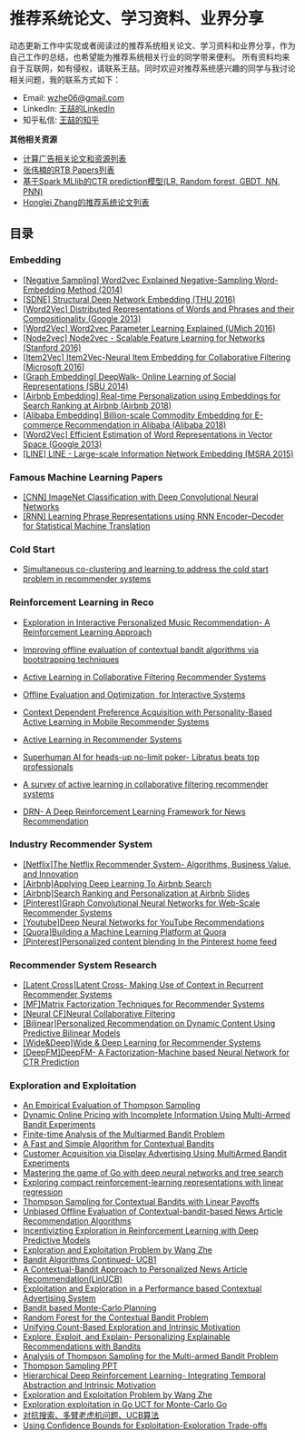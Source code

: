 # 推荐系统论文、学习资料、业界分享
动态更新工作中实现或者阅读过的推荐系统相关论文、学习资料和业界分享，作为自己工作的总结，也希望能为推荐系统相关行业的同学带来便利。
所有资料均来自于互联网，如有侵权，请联系王喆。同时欢迎对推荐系统感兴趣的同学与我讨论相关问题，我的联系方式如下：
* Email: wzhe06@gmail.com
* LinkedIn: [王喆的LinkedIn](https://www.linkedin.com/in/zhe-wang-profile/)
* 知乎私信: [王喆的知乎](https://www.zhihu.com/people/wang-zhe-58)

**其他相关资源**
* [计算广告相关论文和资源列表](https://github.com/wzhe06/Ad-papers) <br />
* [张伟楠的RTB Papers列表](https://github.com/wnzhang/rtb-papers)<br />
* [基于Spark MLlib的CTR prediction模型(LR, Random forest, GBDT, NN, PNN)](https://github.com/wzhe06/CTRmodel) <br />
* [Honglei Zhang的推荐系统论文列表](https://github.com/hongleizhang/RSPapers)


## 目录

### Embedding
* [[Negative Sampling] Word2vec Explained Negative-Sampling Word-Embedding Method (2014)](https://github.com/wzhe06/Reco-papers/blob/master/Embedding/%5BNegative%20Sampling%5D%20Word2vec%20Explained%20Negative-Sampling%20Word-Embedding%20Method%20%282014%29.pdf) <br />
* [[SDNE] Structural Deep Network Embedding (THU 2016)](https://github.com/wzhe06/Reco-papers/blob/master/Embedding/%5BSDNE%5D%20Structural%20Deep%20Network%20Embedding%20%28THU%202016%29.pdf) <br />
* [[Word2Vec] Distributed Representations of Words and Phrases and their Compositionality (Google 2013)](https://github.com/wzhe06/Reco-papers/blob/master/Embedding/%5BWord2Vec%5D%20Distributed%20Representations%20of%20Words%20and%20Phrases%20and%20their%20Compositionality%20%28Google%202013%29.pdf) <br />
* [[Word2Vec] Word2vec Parameter Learning Explained (UMich 2016)](https://github.com/wzhe06/Reco-papers/blob/master/Embedding/%5BWord2Vec%5D%20Word2vec%20Parameter%20Learning%20Explained%20%28UMich%202016%29.pdf) <br />
* [[Node2vec] Node2vec - Scalable Feature Learning for Networks (Stanford 2016)](https://github.com/wzhe06/Reco-papers/blob/master/Embedding/%5BNode2vec%5D%20Node2vec%20-%20Scalable%20Feature%20Learning%20for%20Networks%20%28Stanford%202016%29.pdf) <br />
* [[Item2Vec] Item2Vec-Neural Item Embedding for Collaborative Filtering [Microsoft 2016]](https://github.com/wzhe06/Reco-papers/blob/master/Embedding/%5BItem2Vec%5D%20Item2Vec-Neural%20Item%20Embedding%20for%20Collaborative%20Filtering%20%5BMicrosoft%202016%5D.pdf) <br />
* [[Graph Embedding] DeepWalk- Online Learning of Social Representations (SBU 2014)](https://github.com/wzhe06/Reco-papers/blob/master/Embedding/%5BGraph%20Embedding%5D%20DeepWalk-%20Online%20Learning%20of%20Social%20Representations%20%28SBU%202014%29.pdf) <br />
* [[Airbnb Embedding] Real-time Personalization using Embeddings for Search Ranking at Airbnb (Airbnb 2018)](https://github.com/wzhe06/Reco-papers/blob/master/Embedding/%5BAirbnb%20Embedding%5D%20Real-time%20Personalization%20using%20Embeddings%20for%20Search%20Ranking%20at%20Airbnb%20%28Airbnb%202018%29.pdf) <br />
* [[Alibaba Embedding] Billion-scale Commodity Embedding for E-commerce Recommendation in Alibaba (Alibaba 2018)](https://github.com/wzhe06/Reco-papers/blob/master/Embedding/%5BAlibaba%20Embedding%5D%20Billion-scale%20Commodity%20Embedding%20for%20E-commerce%20Recommendation%20in%20Alibaba%20%28Alibaba%202018%29.pdf) <br />
* [[Word2Vec] Efficient Estimation of Word Representations in Vector Space (Google 2013)](https://github.com/wzhe06/Reco-papers/blob/master/Embedding/%5BWord2Vec%5D%20Efficient%20Estimation%20of%20Word%20Representations%20in%20Vector%20Space%20%28Google%202013%29.pdf) <br />
* [[LINE] LINE - Large-scale Information Network Embedding (MSRA 2015)](https://github.com/wzhe06/Reco-papers/blob/master/Embedding/%5BLINE%5D%20LINE%20-%20Large-scale%20Information%20Network%20Embedding%20%28MSRA%202015%29.pdf) <br />

### Famous Machine Learning Papers
* [[CNN] ImageNet Classification with Deep Convolutional Neural Networks](https://github.com/wzhe06/Reco-papers/blob/master/Famous%20Machine%20Learning%20Papers/%5BCNN%5D%20ImageNet%20Classification%20with%20Deep%20Convolutional%20Neural%20Networks.pdf) <br />
* [[RNN] Learning Phrase Representations using RNN Encoder–Decoder for Statistical Machine Translation](https://github.com/wzhe06/Reco-papers/blob/master/Famous%20Machine%20Learning%20Papers/%5BRNN%5D%20Learning%20Phrase%20Representations%20using%20RNN%20Encoder%E2%80%93Decoder%20for%20Statistical%20Machine%20Translation.pdf) <br />

### Cold Start
* [Simultaneous co-clustering and learning to address the cold start problem in recommender systems](https://github.com/wzhe06/Reco-papers/blob/master/Cold%20Start/Simultaneous%20co-clustering%20and%20learning%20to%20address%20the%20cold%20start%20problem%20in%20recommender%20systems.pdf) <br />


### Reinforcement Learning in Reco
* [Exploration in Interactive Personalized Music Recommendation- A Reinforcement Learning Approach](https://github.com/wzhe06/Reco-papers/blob/master/Reinforcement%20Learning%20in%20Reco/Exploration%20in%20Interactive%20Personalized%20Music%20Recommendation-%20A%20Reinforcement%20Learning%20Approach.pdf) <br />

* [Improving offline evaluation of contextual bandit algorithms via bootstrapping techniques](https://github.com/wzhe06/Reco-papers/blob/master/Reinforcement%20Learning%20in%20Reco/Improving%20offline%20evaluation%20of%20contextual%20bandit%20algorithms%20via%20bootstrapping%20techniques.pdf) <br />
* [Active Learning in Collaborative Filtering Recommender Systems](https://github.com/wzhe06/Reco-papers/blob/master/Reinforcement%20Learning%20in%20Reco/Active%20Learning%20in%20Collaborative%20Filtering%20Recommender%20Systems.pdf) <br />
* [Offline Evaluation and Optimization  for Interactive Systems](https://github.com/wzhe06/Reco-papers/blob/master/Reinforcement%20Learning%20in%20Reco/Offline%C2%A0Evaluation%C2%A0and%C2%A0Optimization%C2%A0%20for%C2%A0Interactive%C2%A0Systems.pdf) <br />

* [Context Dependent Preference Acquisition with Personality-Based Active Learning in Mobile Recommender Systems](https://github.com/wzhe06/Reco-papers/blob/master/Reinforcement%20Learning%20in%20Reco/Context%20Dependent%20Preference%20Acquisition%20with%20Personality-Based%20Active%20Learning%20in%20Mobile%20Recommender%20Systems.pdf) <br />
* [Active Learning in Recommender Systems](https://github.com/wzhe06/Reco-papers/blob/master/Reinforcement%20Learning%20in%20Reco/Active%20Learning%20in%20Recommender%20Systems.pdf) <br />
* [Superhuman AI for heads-up no-limit poker- Libratus beats top professionals](https://github.com/wzhe06/Reco-papers/blob/master/Reinforcement%20Learning%20in%20Reco/Superhuman%20AI%20for%20heads-up%20no-limit%20poker-%20Libratus%20beats%20top%20professionals.pdf) <br />
* [A survey of active learning in collaborative filtering recommender systems](https://github.com/wzhe06/Reco-papers/blob/master/Reinforcement%20Learning%20in%20Reco/A%20survey%20of%20active%20learning%20in%20collaborative%20filtering%20recommender%20systems.pdf) <br />
* [DRN- A Deep Reinforcement Learning Framework for News Recommendation](https://github.com/wzhe06/Reco-papers/blob/master/Reinforcement%20Learning%20in%20Reco/DRN-%20A%20Deep%20Reinforcement%20Learning%20Framework%20for%20News%20Recommendation.pdf) <br />


### Industry Recommender System
* [[Netflix]The Netflix Recommender System- Algorithms, Business Value, and Innovation](https://github.com/wzhe06/Reco-papers/blob/master/Industry%20Recommender%20System/%5BNetflix%5DThe%20Netflix%20Recommender%20System-%20Algorithms%2C%20Business%20Value%2C%20and%20Innovation.pdf) <br />
* [[Airbnb]Applying Deep Learning To Airbnb Search](https://github.com/wzhe06/Reco-papers/blob/master/Industry%20Recommender%20System/%5BAirbnb%5DApplying%20Deep%20Learning%20To%20Airbnb%20Search.pdf) <br />
* [[Airbnb]Search Ranking and Personalization at Airbnb Slides](https://github.com/wzhe06/Reco-papers/blob/master/Industry%20Recommender%20System/%5BAirbnb%5DSearch%20Ranking%20and%20Personalization%20at%20Airbnb%20Slides.pdf) <br />
* [[Pinterest]Graph Convolutional Neural Networks for Web-Scale Recommender Systems](https://github.com/wzhe06/Reco-papers/blob/master/Industry%20Recommender%20System/%5BPinterest%5DGraph%20Convolutional%20Neural%20Networks%20for%20Web-Scale%20Recommender%20Systems.pdf) <br />
* [[Youtube]Deep Neural Networks for YouTube Recommendations](https://github.com/wzhe06/Reco-papers/blob/master/Industry%20Recommender%20System/%5BYoutube%5DDeep%20Neural%20Networks%20for%20YouTube%20Recommendations.pdf) <br />
* [[Quora]Building a Machine Learning Platform at Quora](https://github.com/wzhe06/Reco-papers/blob/master/Industry%20Recommender%20System/%5BQuora%5DBuilding%20a%20Machine%20Learning%20Platform%20at%20Quora.pdf) <br />
* [[Pinterest]Personalized content blending In the Pinterest home feed](https://github.com/wzhe06/Reco-papers/blob/master/Industry%20Recommender%20System/%5BPinterest%5DPersonalized%20content%20blending%20In%20the%20Pinterest%20home%20feed.pdf) <br />

### Recommender System Research
* [[Latent Cross]Latent Cross- Making Use of Context in Recurrent Recommender Systems](https://github.com/wzhe06/Reco-papers/blob/master/Recommender%20System%20Research/%5BLatent%20Cross%5DLatent%20Cross-%20Making%20Use%20of%20Context%20in%20Recurrent%20Recommender%20Systems.pdf) <br />
* [[MF]Matrix Factorization Techniques for  Recommender  Systems](https://github.com/wzhe06/Reco-papers/blob/master/Recommender%20System%20Research/%5BMF%5DMatrix%20Factorization%20Techniques%20for%20%20Recommender%20%20Systems.pdf) <br />
* [[Neural CF]Neural Collaborative Filtering](https://github.com/wzhe06/Reco-papers/blob/master/Recommender%20System%20Research/%5BNeural%20CF%5DNeural%20Collaborative%20Filtering.pdf) <br />
* [[Bilinear]Personalized Recommendation on Dynamic Content Using Predictive Bilinear Models](https://github.com/wzhe06/Reco-papers/blob/master/Recommender%20System%20Research/%5BBilinear%5DPersonalized%20Recommendation%20on%20Dynamic%20Content%20Using%20Predictive%20Bilinear%20Models.pdf) <br />
* [[Wide&Deep]Wide & Deep Learning for Recommender Systems](https://github.com/wzhe06/Reco-papers/blob/master/Recommender%20System%20Research/%5BWide%26Deep%5DWide%20%26%20Deep%20Learning%20for%20Recommender%20Systems.pdf) <br />
* [[DeepFM]DeepFM- A Factorization-Machine based Neural Network for CTR Prediction](https://github.com/wzhe06/Reco-papers/blob/master/Recommender%20System%20Research/%5BDeepFM%5DDeepFM-%20A%20Factorization-Machine%20based%20Neural%20Network%20for%20CTR%20Prediction.pdf) <br />

### Exploration and Exploitation
* [An Empirical Evaluation of Thompson Sampling](https://github.com/wzhe06/Reco-papers/blob/master/Exploration%20and%20Exploitation/An%20Empirical%20Evaluation%20of%20Thompson%20Sampling.pdf) <br />
* [Dynamic Online Pricing with Incomplete Information Using Multi-Armed Bandit Experiments](https://github.com/wzhe06/Reco-papers/blob/master/Exploration%20and%20Exploitation/Dynamic%20Online%20Pricing%20with%20Incomplete%20Information%20Using%20Multi-Armed%20Bandit%20Experiments.pdf) <br />
* [Finite-time Analysis of the Multiarmed Bandit Problem](https://github.com/wzhe06/Reco-papers/blob/master/Exploration%20and%20Exploitation/Finite-time%20Analysis%20of%20the%20Multiarmed%20Bandit%20Problem.pdf) <br />
* [A Fast and Simple Algorithm for Contextual Bandits](https://github.com/wzhe06/Reco-papers/blob/master/Exploration%20and%20Exploitation/A%20Fast%20and%20Simple%20Algorithm%20for%20Contextual%20Bandits.pdf) <br />
* [Customer Acquisition via Display Advertising Using MultiArmed Bandit Experiments](https://github.com/wzhe06/Reco-papers/blob/master/Exploration%20and%20Exploitation/Customer%20Acquisition%20via%20Display%20Advertising%20Using%20MultiArmed%20Bandit%20Experiments.pdf) <br />
* [Mastering the game of Go with deep neural networks and tree search](https://github.com/wzhe06/Reco-papers/blob/master/Exploration%20and%20Exploitation/Mastering%20the%20game%20of%20Go%20with%20deep%20neural%20networks%20and%20tree%20search.pdf) <br />
* [Exploring compact reinforcement-learning representations with linear regression](https://github.com/wzhe06/Reco-papers/blob/master/Exploration%20and%20Exploitation/Exploring%20compact%20reinforcement-learning%20representations%20with%20linear%20regression.pdf) <br />
* [Thompson Sampling for Contextual Bandits with Linear Payoffs](https://github.com/wzhe06/Reco-papers/blob/master/Exploration%20and%20Exploitation/Thompson%20Sampling%20for%20Contextual%20Bandits%20with%20Linear%20Payoffs.pdf) <br />
* [Unbiased Offline Evaluation of Contextual-bandit-based News Article Recommendation Algorithms](https://github.com/wzhe06/Reco-papers/blob/master/Exploration%20and%20Exploitation/Unbiased%20Offline%20Evaluation%20of%20Contextual-bandit-based%20News%20Article%20Recommendation%20Algorithms.pdf) <br />
* [Incentivizting Exploration in Reinforcement Learning with Deep Predictive Models](https://github.com/wzhe06/Reco-papers/blob/master/Exploration%20and%20Exploitation/Incentivizting%20Exploration%20in%20Reinforcement%20Learning%20with%20Deep%20Predictive%20Models.pdf) <br />
* [Exploration and Exploitation Problem by Wang Zhe](https://github.com/wzhe06/Reco-papers/blob/master/Exploration%20and%20Exploitation/Exploration%20and%20Exploitation%20Problem%20by%20Wang%20Zhe.pdf) <br />
* [Bandit Algorithms Continued- UCB1](https://github.com/wzhe06/Reco-papers/blob/master/Exploration%20and%20Exploitation/Bandit%20Algorithms%20Continued-%20UCB1.pdf) <br />
* [A Contextual-Bandit Approach to Personalized News Article Recommendation(LinUCB)](https://github.com/wzhe06/Reco-papers/blob/master/Exploration%20and%20Exploitation/A%20Contextual-Bandit%20Approach%20to%20Personalized%20News%20Article%20Recommendation%28LinUCB%29.pdf) <br />
* [Exploitation and Exploration in a Performance based Contextual Advertising System](https://github.com/wzhe06/Reco-papers/blob/master/Exploration%20and%20Exploitation/Exploitation%20and%20Exploration%20in%20a%20Performance%20based%20Contextual%20Advertising%20System.pdf) <br />
* [Bandit based Monte-Carlo Planning](https://github.com/wzhe06/Reco-papers/blob/master/Exploration%20and%20Exploitation/Bandit%20based%20Monte-Carlo%20Planning.pdf) <br />
* [Random Forest for the Contextual Bandit Problem](https://github.com/wzhe06/Reco-papers/blob/master/Exploration%20and%20Exploitation/Random%20Forest%20for%20the%20Contextual%20Bandit%20Problem.pdf) <br />
* [Unifying Count-Based Exploration and Intrinsic Motivation](https://github.com/wzhe06/Reco-papers/blob/master/Exploration%20and%20Exploitation/Unifying%20Count-Based%20Exploration%20and%20Intrinsic%20Motivation.pdf) <br />
* [Explore, Exploit, and Explain- Personalizing Explainable Recommendations with Bandits](https://github.com/wzhe06/Reco-papers/blob/master/Exploration%20and%20Exploitation/Explore%2C%20Exploit%2C%20and%20Explain-%20Personalizing%20Explainable%20Recommendations%20with%20Bandits.pdf) <br />
* [Analysis of Thompson Sampling for the Multi-armed Bandit Problem](https://github.com/wzhe06/Reco-papers/blob/master/Exploration%20and%20Exploitation/Analysis%20of%20Thompson%20Sampling%20for%20the%20Multi-armed%20Bandit%20Problem.pdf) <br />
* [Thompson Sampling PPT](https://github.com/wzhe06/Reco-papers/blob/master/Exploration%20and%20Exploitation/Thompson%20Sampling%20PPT.pdf) <br />
* [Hierarchical Deep Reinforcement Learning- Integrating Temporal Abstraction and Intrinsic Motivation](https://github.com/wzhe06/Reco-papers/blob/master/Exploration%20and%20Exploitation/Hierarchical%20Deep%20Reinforcement%20Learning-%20Integrating%20Temporal%20Abstraction%20and%20Intrinsic%20Motivation.pdf) <br />
* [Exploration and Exploitation Problem by Wang Zhe](https://github.com/wzhe06/Reco-papers/blob/master/Exploration%20and%20Exploitation/Exploration%20and%20Exploitation%20Problem%20by%20Wang%20Zhe.pptx) <br />
* [Exploration exploitation in Go UCT for Monte-Carlo Go](https://github.com/wzhe06/Reco-papers/blob/master/Exploration%20and%20Exploitation/Exploration%20exploitation%20in%20Go%20UCT%20for%20Monte-Carlo%20Go.pdf) <br />
* [对抗搜索、多臂老虎机问题、UCB算法](https://github.com/wzhe06/Reco-papers/blob/master/Exploration%20and%20Exploitation/%E5%AF%B9%E6%8A%97%E6%90%9C%E7%B4%A2%E3%80%81%E5%A4%9A%E8%87%82%E8%80%81%E8%99%8E%E6%9C%BA%E9%97%AE%E9%A2%98%E3%80%81UCB%E7%AE%97%E6%B3%95.ppt) <br />
* [Using Confidence Bounds for Exploitation-Exploration Trade-offs](https://github.com/wzhe06/Reco-papers/blob/master/Exploration%20and%20Exploitation/Using%20Confidence%20Bounds%20for%20Exploitation-Exploration%20Trade-offs.pdf) <br />
